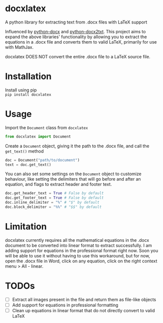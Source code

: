 # docxlatex
A python library for extracting text from .docx files with LaTeX support

Influenced by [python-docx](https://github.com/python-openxml/python-docx) and [python-docx2txt](https://github.com/ankushshah89/python-docx2txt).
This project aims to expand the above libraries' functionality by allowing you to extract the equations in a .docx file and converts them to valid LaTeX, 
primarily for use with MathJax.

docxlatex DOES NOT convert the entire .docx file to a LaTeX source file.

# Installation
Install using pip  
`pip install docxlatex`

# Usage

Import the `Document` class from `docxlatex`
```python
from docxlatex import Document
```

Create a `Document` object, giving it the path to the .docx file, and call the `get_text()` method
```python
doc = Document("path/to/document")
text = doc.get_text()
```

You can also set some settings on the `Document` object to customize behaviour, like setting the delimiters that will go before and after an equation, 
and flags to extract header and footer text.

```python
doc.get_header_text = True # False by default
doc.get_footer_text = True # False by default
doc.inline_delimiter = "%" # "$" by default
doc.block_delimiter = "%%" # "$$" by default
```

# Limitation
docxlatex currently requires all the mathematical equations in the .docx document to be converted into linear format to extract successfully. I am adding support for 
equations in the professional format right now. Soon you will be able to use it without having to use this workaround, but for now, open the .docx file in Word, click on any equation, click on the right context menu > All - linear.

# TODOs
- [ ] Extract all images present in the file and return them as file-like objects
- [ ] Add support for equations in professional formatting
- [ ] Clean up equations in linear format that do not directly convert to valid LaTeX
